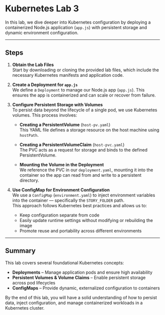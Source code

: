 # Kubernetes Lab 3

In this lab, we dive deeper into Kubernetes configuration by deploying a containerized Node.js application (`app.js`) with persistent storage and dynamic environment configuration.

---

## Steps

1. **Obtain the Lab Files**  
   Start by downloading or cloning the provided lab files, which include the necessary Kubernetes manifests and application code.

2. **Create a Deployment for `app.js`**  
   We define a `Deployment` to manage our Node.js app (`app.js`). This ensures the app is containerized and can scale or recover from failure.

3. **Configure Persistent Storage with Volumes**  
   To persist data beyond the lifecycle of a single pod, we use Kubernetes volumes. This process involves:

   - **Creating a PersistentVolume** (`host-pv.yaml`)  
     This YAML file defines a storage resource on the host machine using `hostPath`.

   - **Creating a PersistentVolumeClaim** (`host-pvc.yaml`)  
     The PVC acts as a request for storage and binds to the defined PersistentVolume.

   - **Mounting the Volume in the Deployment**  
     We reference the PVC in our `deployment.yaml`, mounting it into the container so the app can read from and write to a persistent directory.

4. **Use ConfigMap for Environment Configuration**  
   We use a `ConfigMap` (`environment.yaml`) to inject environment variables into the container — specifically the `STORY_FOLDER` path.  
   This approach follows Kubernetes best practices and allows us to:

   - Keep configuration separate from code
   - Easily update runtime settings without modifying or rebuilding the image
   - Promote reuse and portability across different environments

---

## Summary

This lab covers several foundational Kubernetes concepts:

- **Deployments** – Manage application pods and ensure high availability
- **Persistent Volumes & Volume Claims** – Enable persistent storage across pod lifecycles
- **ConfigMaps** – Provide dynamic, externalized configuration to containers

By the end of this lab, you will have a solid understanding of how to persist data, inject configuration, and manage containerized workloads in a Kubernetes cluster.
